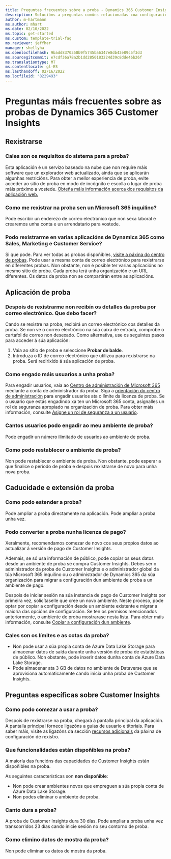 ```yaml
---
title: Preguntas frecuentes sobre a proba - Dynamics 365 Customer Insights
description: Solucións a preguntas comúns relacionadas coa configuración e a xestión de probas de Customer Insights. Aprenda a resolver problemas específicos da plataforma e das aplicacións.
author: m-hartmann
ms.author: mhart
ms.date: 02/10/2022
ms.topic: get-started
ms.custom: template-trial-faq
ms.reviewer: jeffhar
manager: shellyha
ms.openlocfilehash: 9badd8370358b9f5745ba6347e8db42e89c5f3d3
ms.sourcegitcommit: e7cdf36a78a2b1dd2850183224d39c8dde46b26f
ms.translationtype: MT
ms.contentlocale: gl-ES
ms.lasthandoff: 02/16/2022
ms.locfileid: "8229493"
---
```

# <a name="dynamics-365-customer-insights-trial-faq"></a>Preguntas máis frecuentes sobre as probas de Dynamics 365 Customer Insights

## <a name="sign-up"></a>Rexistrarse

### <a name="what-are-the-system-requirements-for-the-trial"></a>Cales son os requisitos do sistema para a proba?

Esta aplicación é un servizo baseado na nube que non require máis software que un explorador web actualizado, aínda que se aplicarán algunhas restricións. Para obter a mellor experiencia de proba, evite acceder ao sitio de proba en modo de incógnito e escolla o lugar de proba máis próximo a vostede. [Obteña máis información acerca dos requisitos da aplicación web.](/power-platform/admin/web-application-requirements)

### <a name="how-do-i-sign-up-for-the-trial-without-a-microsoft-365-tenant"></a>Como me rexistrar na proba sen un Microsoft 365 inquilino?

Pode escribir un enderezo de correo electrónico que non sexa laboral e crearemos unha conta e un arrendatario para vostede.

### <a name="can-i-sign-up-for-multiple-dynamics-365-apps-such-as-sales-marketing-and-customer-service"></a>Podo rexistrarme en varias aplicacións de Dynamics 365 como Sales, Marketing e Customer Service?

Si que pode. Para ver todas as probas dispoñibles, [visite a páxina do centro de probas](https://dynamics.microsoft.com/dynamics-365-free-trial). Pode usar a mesma conta de correo electrónico para rexistrarse en diferentes probas. Non obstante, non é posible ter varias aplicacións no mesmo sitio de proba. Cada proba terá unha organización e un URL diferentes. Os datos da proba non se compartirán entre as aplicacións.

## <a name="trial-app"></a>Aplicación de proba

### <a name="i-didnt-receive-the-trial-details-email-after-signing-up-what-should-i-do"></a>Despois de rexistrarme non recibín os detalles da proba por correo electrónico. Que debo facer?

Cando se rexistre na proba, recibirá un correo electrónico cos detalles da proba. Se non ve o correo electrónico na súa caixa de entrada, comprobe o cartafol de correo non desexado. Como alternativa, use os seguintes pasos para acceder á súa aplicación:

1. Vaia ao sitio de proba e seleccione **Probar de balde**.
1. Introduza o ID de correo electrónico que utilizou para rexistrarse na proba. Será redirixido á súa aplicación de proba.

### <a name="how-do-i-add-more-users-to-a-trial"></a>Como engado máis usuarios a unha proba?

Para engadir usuarios, vaia ao [Centro de administración de Microsoft 365](https://admin.microsoft.com) mediante a conta de administrador da proba. Siga a [orientación do centro de administración](/microsoft-365/admin/add-users/add-users) para engadir usuarios ata o límite da licenza de proba. Se o usuario que estás engadindo xa ten un Microsoft 365 conta, asígnalles un rol de seguranza apropiado na organización de proba. Para obter máis información, consulte [Asigne un rol de seguranza a un usuario](/power-platform/admin/create-users-assign-online-security-roles#assign-a-security-role-to-a-user).

### <a name="how-many-users-can-i-add-to-my-trial-environment"></a>Cantos usuarios podo engadir ao meu ambiente de proba?

Pode engadir un número ilimitado de usuarios ao ambiente de proba.

### <a name="how-do-i-reset-the-trial-environment"></a>Como podo restablecer o ambiente de proba?

Non pode restablecer o ambiente de proba. Non obstante, pode esperar a que finalice o período de proba e despois rexistrarse de novo para unha nova proba.

## <a name="trial-expiration-and-extension"></a>Caducidade e extensión da proba

### <a name="how-do-i-extend-the-trial"></a>Como podo estender a proba?

Pode ampliar a proba directamente na aplicación. Pode ampliar a proba unha vez.

### <a name="can-i-convert-the-trial-to-a-paid-license"></a>Podo converter a proba nunha licenza de pago?

Xeralmente, recomendamos comezar de novo cos seus propios datos ao actualizar á versión de pago de Customer Insights. 

Ademais, se só usa información de público, pode copiar os seus datos desde un ambiente de proba se compra Customer Insights. Debes ser o administrador da proba de Customer Insights e o administrador global da túa Microsoft 365 inquilino ou o administrador de Dynamics 365 da súa organización para migrar a configuración dun ambiente de proba a un ambiente de pago. 

Despois de iniciar sesión na súa instancia de pago de Customer Insights por primeira vez, solicítaselle que cree un novo ambiente. Neste proceso, pode optar por copiar a configuración desde un ambiente existente e migrar a maioría das opcións de configuración. Se ten os permisos mencionados anteriormente, o ambiente de proba mostrarase nesta lista. Para obter máis información, consulte [Copiar a configuración dun ambiente](audience-insights/manage-environments.md#copy-the-environment-configuration).

### <a name="what-are-the-trial-limits-and-quotas"></a>Cales son os límites e as cotas da proba?

- Non pode usar a súa propia conta de Azure Data Lake Storage para almacenar datos de saída durante unha versión de proba de estatísticas de público. Non obstante, pode inxerir datos dunha conta de Azure Data Lake Storage.
- Pode almacenar ata 3 GB de datos no ambiente de Dataverse que se aprovisiona automaticamente cando inicia unha proba de Customer Insights.

## <a name="customer-insights-specific-questions"></a>Preguntas específicas sobre Customer Insights

### <a name="how-do-i-start-using-the-trial"></a>Como podo comezar a usar a proba?

Despois de rexistrarse na proba, chegará á pantalla principal da aplicación. A pantalla principal fornece ligazóns a guías de usuario e titoriais. Para saber máis, visite as ligazóns da sección [recursos adicionais](trial-signup.md#additional-resources) da páxina de configuración de rexistro.

### <a name="what-features-are-available-in-the-trial"></a>Que funcionalidades están dispoñibles na proba?

A maioría das funcións das capacidades de Customer Insights están dispoñibles na proba.

As seguintes características son **non dispoñible**: 
- Non pode crear ambientes novos que empreguen a súa propia conta de Azure Data Lake Storage.
- Non podes eliminar o ambiente de proba. 

### <a name="how-long-does-the-trial-last"></a>Canto dura a proba?

A proba de Customer Insights dura 30 días. Pode ampliar a proba unha vez transcorridos 23 días cando inicie sesión no seu contorno de proba.

### <a name="how-do-i-remove-sample-data-from-the-trial"></a>Como elimino datos de mostra da proba?

Non pode eliminar os datos de mostra da proba.
